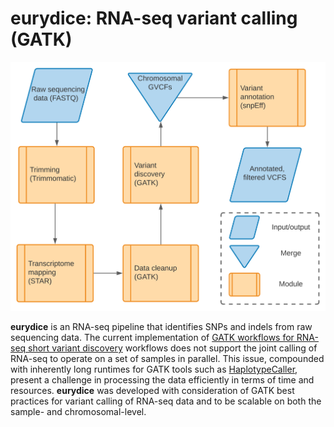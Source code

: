 <h1>eurydice: RNA-seq variant calling (GATK)</h1>

<p align="center">
<img src="img/eurydice_schema.svg">
</p>

**eurydice** is an RNA-seq pipeline that identifies SNPs and 
indels from raw sequencing data. The current implementation of
[GATK workflows for RNA-seq short variant discovery](https://gatk.broadinstitute.org/hc/en-us/articles/360035531192-RNAseq-short-variant-discovery-SNPs-Indels-)
workflows does not support the joint calling of RNA-seq to operate on a set of 
samples in parallel. This issue, compounded with inherently long runtimes for 
GATK tools such as
[HaplotypeCaller](https://gatk.broadinstitute.org/hc/en-us/articles/360037225632-HaplotypeCaller),
present a challenge in processing the data efficiently in terms of time and 
resources. **eurydice** was developed with consideration of GATK best practices 
for variant calling of RNA-seq data and to be scalable on both the sample- and 
chromosomal-level.
